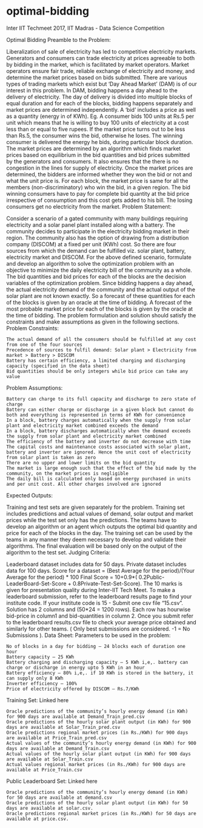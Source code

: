 # optimal-bidding
Inter IIT Techmeet 2017, IIT Madras - Data Science Competition


Optimal Bidding
Preamble to the Problem:

Liberalization of sale of electricity has led to competitive electricity markets. Generators and consumers can trade electricity at prices agreeable to both by bidding in the market, which is facilitated by market operators. Market operators ensure fair trade, reliable exchange of electricity and money, and determine the market prices based on bids submitted. There are various types of trading markets which exist but ‘Day Ahead Market’ (DAM) is of our interest in this problem. In DAM, bidding happens a day ahead to the delivery of electricity. The day of delivery is divided into multiple blocks of equal duration and for each of the blocks, bidding happens separately and market prices are determined independently. A ‘bid’ includes a price as well as a quantity (energy in of KWh). Eg. A consumer bids 100 units at Rs.5 per unit which means that he is willing to buy 100 units of electricity at a cost less than or equal to five rupees. If the market price turns out to be less than Rs.5, the consumer wins the bid, otherwise he loses. The winning consumer is delivered the energy he bids, during particular block duration. The market prices are determined by an algorithm which finds market prices based on equilibrium in the bid quantities and bid prices submitted by the generators and consumers. It also ensures that the there is no congestion in the lines for supply of electricity. Once the market prices are determined, the bidders are informed whether they won the bid or not and what the unit price is. For each block, the market price is same for all the members (non-discriminatory) who win the bid, in a given region. The bid winning consumers have to pay for complete bid quantity at the bid price irrespective of consumption and this cost gets added to his bill. The losing consumers get no electricity from the market.
Problem Statement:

Consider a scenario of a gated community with many buildings requiring electricity and a solar panel plant installed along with a battery. The community decides to participate in the electricity bidding market in their region. The community also has the option of drawing from a distribution company (DISCOM) at a fixed per unit (KWh) cost. So there are four sources from which the demand can be fulfilled viz. solar plant, battery, electricity market and DISCOM. For the above defined scenario, formulate and develop an algorithm to solve the optimization problem with an objective to minimize the daily electricity bill of the community as a whole. The bid quantities and bid prices for each of the blocks are the decision variables of the optimization problem. Since bidding happens a day ahead, the actual electricity demand of the community and the actual output of the solar plant are not known exactly. So a forecast of these quantities for each of the blocks is given by an oracle at the time of bidding. A forecast of the most probable market price for each of the blocks is given by the oracle at the time of bidding. The problem formulation and solution should satisfy the constraints and make assumptions as given in the following sections.
Problem Constraints:

    The actual demand of all the consumers should be fulfilled at any cost from one of the four sources
    Precedence of sources to fulfil demand: Solar plant > Electricity from market > Battery > DISCOM
    Battery has certain efficiency, a limited charging and discharging capacity (specified in the data sheet)
    Bid quantities should be only integers while bid price can take any value

Problem Assumptions:

    Battery can charge to its full capacity and discharge to zero state of charge
    Battery can either charge or discharge in a given block but cannot do both and everything is represented in terms of KWh for convenience
    In a block, battery charges automatically when the supply from solar plant and electricity market combined exceeds the demand
    In a block, battery discharges automatically when the demand exceeds the supply from solar plant and electricity market combined
    The efficiency of the battery and inverter do not decrease with time
    The capital costs and maintenance costs associated with solar plant, battery and inverter are ignored. Hence the unit cost of electricity from solar plant is taken as zero
    There are no upper and lower limits on the bid quantity
    The market is large enough such that the effect of the bid made by the community, on the market prices is negligible
    The daily bill is calculated only based on energy purchased in units and per unit cost. All other charges involved are ignored

Expected Outputs:

Training and test sets are given separately for the problem. Training set includes predictions and actual values of demand, solar output and market prices while the test set only has the predictions. The teams have to develop an algorithm or an agent which outputs the optimal bid quantity and price for each of the blocks in the day. The training set can be used by the teams in any manner they deem necessary to develop and validate their algorithms. The final evaluation will be based only on the output of the algorithm to the test set.
Judging Criteria:

Leaderboard dataset includes data for 50 days. Private dataset includes data for 100 days. Score for a dataset = (Best Average for the period)/(Your Average for the period) * 100 Final Score = 10+0.9*( 0.2Public-LeaderBoard-Set-Score + 0.8Private-Test-Set-Score). The 10 marks is given for presentation quality during Inter-IIT Tech Meet. To make a leaderboard submission, refer to the leaderboard results page to find your institute code. If your institute code is 15 - Submit one csv file “15.csv”. Solution has 2 columns and (50*24 = 1200 rows). Each row has hourwise bid-price in column1 and bid-quantities in column 2. Once you submit refer to the leaderboard results.csv file to check your average price obtained and similarly for other teams. ( Only best submissions are considered. -1 = No Submissions ).
Data Sheet:
Parameters to be used in the problem:

    No of blocks in a day for bidding – 24 blocks each of duration one hour
    Battery capacity – 25 KWh
    Battery charging and discharging capacity – 5 KWh i,e,. battery can charge or discharge in energy upto 5 KWh in an hour
    Battery efficiency – 80% i,e,. if 10 KWh is stored in the battery, it can supply only 8 KWh
    Inverter efficiency – 100%
    Price of electricity offered by DISCOM – Rs.7/KWh

Training Set: ​Linked here

    Oracle predictions of the community’s hourly energy demand (in KWh) for 900 days are available at Demand_Train_pred.csv
    Oracle predictions of the hourly solar plant output (in KWh) for 900 days are available at Solar_Train_pred.csv
    Oracle predictions regional market prices (in Rs./KWh) for 900 days are available at Price_Train_pred.csv
    Actual values of the community’s hourly energy demand (in KWh) for 900 days are available at Demand_Train.csv
    Actual values of the hourly solar plant output (in KWh) for 900 days are available at Solar_Train.csv
    Actual values regional market prices (in Rs./KWh) for 900 days are available at Price_Train.csv

Public Leaderboard Set: ​Linked here

    Oracle predictions of the community’s hourly energy demand (in KWh) for 50 days are available at demand.csv
    Oracle predictions of the hourly solar plant output (in KWh) for 50 days are available at solar.csv.
    Oracle predictions regional market prices (in Rs./KWh) for 50 days are available at price.csv.
